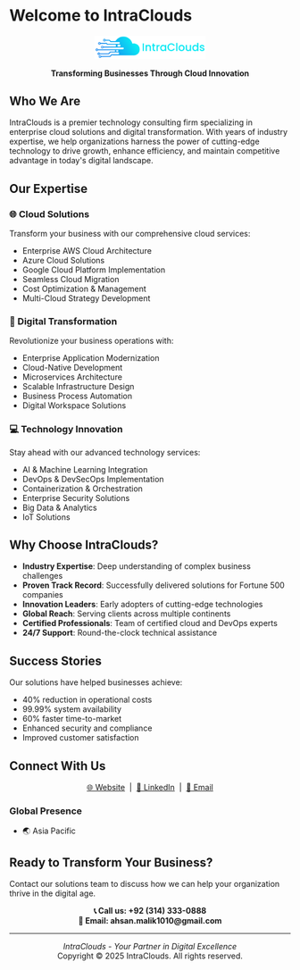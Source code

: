 # Welcome to IntraClouds

<p align="center">
  <img src="public/images/nlogo.png" alt="IntraClouds Logo" width="200"/>
</p>

<p align="center">
  <strong>Transforming Businesses Through Cloud Innovation</strong>
</p>

## Who We Are

IntraClouds is a premier technology consulting firm specializing in enterprise cloud solutions and digital transformation. With years of industry expertise, we help organizations harness the power of cutting-edge technology to drive growth, enhance efficiency, and maintain competitive advantage in today's digital landscape.

## Our Expertise

### 🌐 Cloud Solutions
Transform your business with our comprehensive cloud services:
- Enterprise AWS Cloud Architecture
- Azure Cloud Solutions
- Google Cloud Platform Implementation
- Seamless Cloud Migration
- Cost Optimization & Management
- Multi-Cloud Strategy Development

### 🚀 Digital Transformation
Revolutionize your business operations with:
- Enterprise Application Modernization
- Cloud-Native Development
- Microservices Architecture
- Scalable Infrastructure Design
- Business Process Automation
- Digital Workspace Solutions

### 💻 Technology Innovation
Stay ahead with our advanced technology services:
- AI & Machine Learning Integration
- DevOps & DevSecOps Implementation
- Containerization & Orchestration
- Enterprise Security Solutions
- Big Data & Analytics
- IoT Solutions

## Why Choose IntraClouds?

- **Industry Expertise**: Deep understanding of complex business challenges
- **Proven Track Record**: Successfully delivered solutions for Fortune 500 companies
- **Innovation Leaders**: Early adopters of cutting-edge technologies
- **Global Reach**: Serving clients across multiple continents
- **Certified Professionals**: Team of certified cloud and DevOps experts
- **24/7 Support**: Round-the-clock technical assistance

## Success Stories

Our solutions have helped businesses achieve:
- 40% reduction in operational costs
- 99.99% system availability
- 60% faster time-to-market
- Enhanced security and compliance
- Improved customer satisfaction

## Connect With Us

<p align="center">
  <a href="https://www.intraclouds.com">🌐 Website</a> &nbsp;|&nbsp;
  <a href="https://www.linkedin.com/company/intraclouds/">👥 LinkedIn</a> &nbsp;|&nbsp;
  <a href="mailto:ahsan.malik1010@gmail.com">📧 Email</a>
</p>

### Global Presence
- 🌏 Asia Pacific

## Ready to Transform Your Business?

Contact our solutions team to discuss how we can help your organization thrive in the digital age.

<p align="center">
  <strong>📞 Call us: +92 (314) 333-0888</strong><br>
  <strong>📧 Email: ahsan.malik1010@gmail.com</strong>
</p>

---

<p align="center">
  <em>IntraClouds - Your Partner in Digital Excellence</em><br>
  Copyright © 2025 IntraClouds. All rights reserved.
</p>
